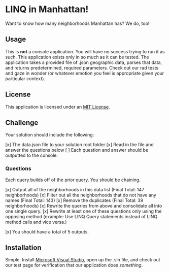 # LINQ in Manhattan!
Want to know how many neighborhoods Manhattan has? We do, too!

## Usage
This is **not** a console application. You will have no success trying to run it as such. This application exists only in so much as it can be tested. The application takes a provided file of .json geographic data, parses that data, and returns predetermined, required parameters. Check out our rad tests and gaze in wonder (or whatever emotion you feel is appropriate given your particular context).

## License
This application is licensed under an [MIT License](https://github.com/francescodt/LINQ/blob/master/LICENSE).

## Challenge
Your solution should include the following:

[x] The data.json file to your solution root folder
[x] Read in the file and answer the questions below
[ ] Each question and answer should be outputted to the console.

### Questions
Each query builds off of the prior query. You should be chaining.

[x] Output all of the neighborhoods in this data list (Final Total: 147 neighborhoods)
[x] Filter out all the neighborhoods that do not have any names (Final Total: 143)
[x] Remove the duplicates (Final Total: 39 neighborhoods)
[x] Rewrite the queries from above and consolidate all into one single query.
[x] Rewrite at least one of these questions only using the opposing method (example: Use LINQ Query statements instead of LINQ method calls and vice versa.)

[x] You should have a total of 5 outputs.

## Installation
Simple. Install [Microsoft Visual Studio](https://visualstudio.microsoft.com/downloads/), open up the .sln file, and check out our test page for verification that our application does *something*.

